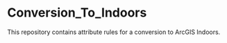 # Conversion_To_Indoors
This repository contains attribute rules for a conversion to ArcGIS Indoors.
